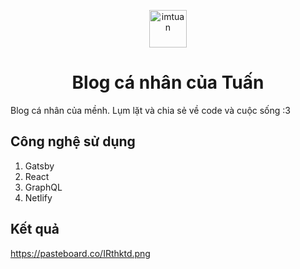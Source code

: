 <p align="center">
  <a href="https://imtuan.me">
    <img alt="imtuan" src="https://pasteboard.co/IRtdh8j.png" width="60" />
  </a>
</p>
<h1 align="center">
  Blog cá nhân của Tuấn
</h1>

Blog cá nhân của mềnh. Lụm lặt và chia sẻ về code và cuộc sống :3

## Công nghệ sử dụng
1. Gatsby
2. React
3. GraphQL
4. Netlify

## Kết quả
https://pasteboard.co/IRthktd.png
